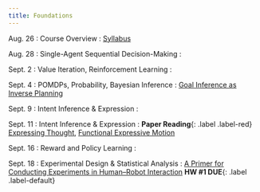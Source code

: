 ```yaml
---
title: Foundations
---
```


Aug. 26
: Course Overview 
  : [Syllabus](https://abajcsy.github.io/human-robot-interaction/syllabus/)

Aug. 28
: Single-Agent Sequential Decision-Making
  : 

Sept. 2
: Value Iteration, Reinforcement Learning
  : 

Sept. 4
: POMDPs, Probability, Bayesian Inference
  : 
  [Goal Inference as Inverse Planning](https://escholarship.org/content/qt5v06n97q/qt5v06n97q.pdf)
  <!-- **HW #1 Out**{: .label .label-default} -->

Sept. 9
: Intent Inference & Expression
  : 

Sept. 11
: Intent Inference & Expression
  : **Paper Reading**{: .label .label-red} [Expressing Thought](https://www.leilatakayama.org/downloads/Takayama.Animation_HRI2011_prepress.pdf), [Functional Expressive Motion](https://arxiv.org/abs/2203.02091)

Sept. 16 
: Reward and Policy Learning 
  : 

Sept. 18
: Experimental Design & Statistical Analysis
  : [A Primer for Conducting Experiments in Human–Robot Interaction](https://dl.acm.org/doi/pdf/10.1145/3412374) **HW #1 DUE**{: .label .label-default}
